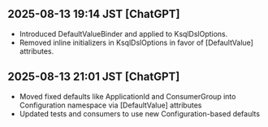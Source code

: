 ## 2025-08-13 19:14 JST [ChatGPT]
- Introduced DefaultValueBinder and applied to KsqlDslOptions.
- Removed inline initializers in KsqlDslOptions in favor of [DefaultValue] attributes.
## 2025-08-13 21:01 JST [ChatGPT]
- Moved fixed defaults like ApplicationId and ConsumerGroup into Configuration namespace via [DefaultValue] attributes
- Updated tests and consumers to use new Configuration-based defaults
